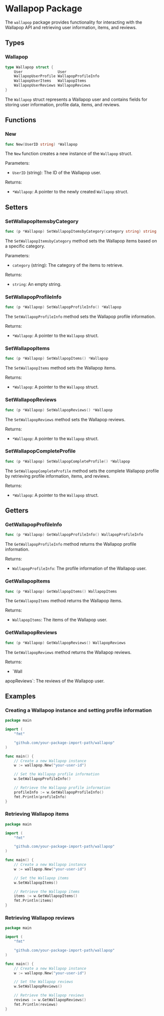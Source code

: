 # Wallapop Package

The `wallapop` package provides functionality for interacting with the Wallapop API and retrieving user information, items, and reviews.

## Types

### Wallapop

```go
type Wallapop struct {
    User                User
    WallapopUserProfile WallapopProfileInfo
    WallapopUserItems   WallapopItems
    WallapopUserReviews WallapopReviews
}
```

The `Wallapop` struct represents a Wallapop user and contains fields for storing user information, profile data, items, and reviews.

## Functions

### New

```go
func New(UserID string) *Wallapop
```

The `New` function creates a new instance of the `Wallapop` struct.

Parameters:
- `UserID` (string): The ID of the Wallapop user.

Returns:
- `*Wallapop`: A pointer to the newly created `Wallapop` struct.

## Setters

### SetWallapopItemsbyCategory

```go
func (p *Wallapop) SetWallapopItemsbyCategory(category string) string
```

The `SetWallapopItemsbyCategory` method sets the Wallapop items based on a specific category.

Parameters:
- `category` (string): The category of the items to retrieve.

Returns:
- `string`: An empty string.

### SetWallapopProfileInfo

```go
func (p *Wallapop) SetWallapopProfileInfo() *Wallapop
```

The `SetWallapopProfileInfo` method sets the Wallapop profile information.

Returns:
- `*Wallapop`: A pointer to the `Wallapop` struct.

### SetWallapopItems

```go
func (p *Wallapop) SetWallapopItems() *Wallapop
```

The `SetWallapopItems` method sets the Wallapop items.

Returns:
- `*Wallapop`: A pointer to the `Wallapop` struct.

### SetWallapopReviews

```go
func (p *Wallapop) SetWallapopReviews() *Wallapop
```

The `SetWallapopReviews` method sets the Wallapop reviews.

Returns:
- `*Wallapop`: A pointer to the `Wallapop` struct.

### SetWallapopCompleteProfile

```go
func (p *Wallapop) SetWallapopCompleteProfile() *Wallapop
```

The `SetWallapopCompleteProfile` method sets the complete Wallapop profile by retrieving profile information, items, and reviews.

Returns:
- `*Wallapop`: A pointer to the `Wallapop` struct.

## Getters

### GetWallapopProfileInfo

```go
func (p *Wallapop) GetWallapopProfileInfo() WallapopProfileInfo
```

The `GetWallapopProfileInfo` method returns the Wallapop profile information.

Returns:
- `WallapopProfileInfo`: The profile information of the Wallapop user.

### GetWallapopItems

```go
func (p *Wallapop) GetWallapopItems() WallapopItems
```

The `GetWallapopItems` method returns the Wallapop items.

Returns:
- `WallapopItems`: The items of the Wallapop user.

### GetWallapopReviews

```go
func (p *Wallapop) GetWallapopReviews() WallapopReviews
```

The `GetWallapopReviews` method returns the Wallapop reviews.

Returns:
- `Wall

apopReviews`: The reviews of the Wallapop user.

## Examples

### Creating a Wallapop instance and setting profile information

```go
package main

import (
	"fmt"

	"github.com/your-package-import-path/wallapop"
)

func main() {
	// Create a new Wallapop instance
	w := wallapop.New("your-user-id")

	// Set the Wallapop profile information
	w.SetWallapopProfileInfo()

	// Retrieve the Wallapop profile information
	profileInfo := w.GetWallapopProfileInfo()
	fmt.Println(profileInfo)
}
```

### Retrieving Wallapop items

```go
package main

import (
	"fmt"

	"github.com/your-package-import-path/wallapop"
)

func main() {
	// Create a new Wallapop instance
	w := wallapop.New("your-user-id")

	// Set the Wallapop items
	w.SetWallapopItems()

	// Retrieve the Wallapop items
	items := w.GetWallapopItems()
	fmt.Println(items)
}
```

### Retrieving Wallapop reviews

```go
package main

import (
	"fmt"

	"github.com/your-package-import-path/wallapop"
)

func main() {
	// Create a new Wallapop instance
	w := wallapop.New("your-user-id")

	// Set the Wallapop reviews
	w.SetWallapopReviews()

	// Retrieve the Wallapop reviews
	reviews := w.GetWallapopReviews()
	fmt.Println(reviews)
}
```